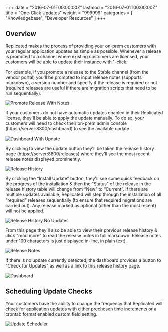+++
date = "2016-07-01T00:00:00Z"
lastmod = "2016-07-01T00:00:00Z"
title = "One-Click Updates"
weight = "999999"
categories = [ "Knowledgebase", "Developer Resources" ]
+++

## Overview
Replicated makes the process of providing your on-prem customers with your regular
application updates as simple as possible. Whenever a release is promoted to a channel
where existing customers are licensed, your customers will be able to update their
instance with 1-click.

For example, if you promote a release to the Stable channel (from the vendor portal)
you'll be prompted to input release notes (supports markdown), a version number and
specify if the release is required or not (required releases are useful if there are
migration scripts that need to be run sequentially).

![Promote Release With Notes](/images/promote-release-with-notes.png)

If your customers do not have automatic updates enabled in their Replicated license,
they'll be able to apply the update manually. To do so, your customers will need to
check their on-prem admin console (https://server:8800/dashboard) to see the
available update.

![Dashboard With Update](/images/dashboard-with-update.png)

By clicking to view the update button they'll be taken the release history page
(https://server:8800/releases) where they'll see the most recent release notes
displayed prominently.

![Release History](/images/release-history.png)

By clicking the “Install Update” button, they'll see some quick feedback on the progress
of the installation & then the “Status” of the release in the release history table
will change from “New” to “Current”. If there are multiple updates available,
Replicated will step through the installation of all “required” releases sequentially
(to ensure that required migrations are carried out). Any release marked as optional
(other than the most recent) will not be applied.

![Release History No Updates](/images/release-history-empty.png)

From this page they'll also be able to view their previous release history & click
"read more" to read the release notes in full markdown. Release notes under 100
characters is just displayed in-line, in plain text).

![Release Notes](/images/release-notes.png)

If there is no update currently detected, the dashboard provides a button to "Check for
Updates" as well as a link to this release history page.

![Dashboard](/images/dashboard-no-updates.png)

## Scheduling Update Checks

Your customers have the ability to change the frequency that Replicated will check for
application updates with either prechosen time increments or a crontab format enabled
custom field setting.

![Update Scheduler](/images/update-scheduler.png)
